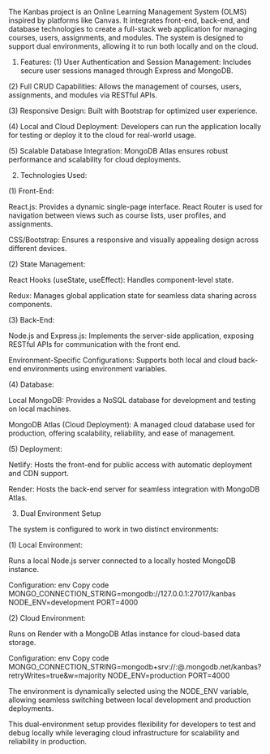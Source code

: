The Kanbas project is an Online Learning Management System (OLMS) inspired by platforms like Canvas. It integrates front-end, back-end, and database technologies to create a full-stack web application for managing courses, users, assignments, and modules. The system is designed to support dual environments, allowing it to run both locally and on the cloud.

1. Features:
(1) User Authentication and Session Management: Includes secure user sessions managed through Express and MongoDB.

(2) Full CRUD Capabilities: Allows the management of courses, users, assignments, and modules via RESTful APIs.

(3) Responsive Design: Built with Bootstrap for optimized user experience.

(4) Local and Cloud Deployment: Developers can run the application locally for testing or deploy it to the cloud for real-world usage.

(5) Scalable Database Integration: MongoDB Atlas ensures robust performance and scalability for cloud deployments.

2. Technologies Used:

(1) Front-End:

React.js: Provides a dynamic single-page interface. React Router is used for navigation between views such as course lists, user profiles, and assignments.

CSS/Bootstrap: Ensures a responsive and visually appealing design across different devices.

(2) State Management:

React Hooks (useState, useEffect): Handles component-level state.

Redux: Manages global application state for seamless data sharing across components.

(3) Back-End:

Node.js and Express.js: Implements the server-side application, exposing RESTful APIs for communication with the front end.

Environment-Specific Configurations: Supports both local and cloud back-end environments using environment variables.

(4) Database:

Local MongoDB: Provides a NoSQL database for development and testing on local machines.

MongoDB Atlas (Cloud Deployment): A managed cloud database used for production, offering scalability, reliability, and ease of management.

(5) Deployment:

Netlify: Hosts the front-end for public access with automatic deployment and CDN support.

Render: Hosts the back-end server for seamless integration with MongoDB Atlas.

3. Dual Environment Setup

The system is configured to work in two distinct environments:

(1) Local Environment:

Runs a local Node.js server connected to a locally hosted MongoDB instance.

Configuration:
env
Copy code
MONGO_CONNECTION_STRING=mongodb://127.0.0.1:27017/kanbas
NODE_ENV=development
PORT=4000

(2) Cloud Environment:

Runs on Render with a MongoDB Atlas instance for cloud-based data storage.

Configuration:
env
Copy code
MONGO_CONNECTION_STRING=mongodb+srv://<username>:<password>@<cluster>.mongodb.net/kanbas?retryWrites=true&w=majority
NODE_ENV=production
PORT=4000

The environment is dynamically selected using the NODE_ENV variable, allowing seamless switching between local development and production deployments.

This dual-environment setup provides flexibility for developers to test and debug locally while leveraging cloud infrastructure for scalability and reliability in production. 
